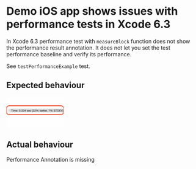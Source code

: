 # Demo iOS app shows issues with performance tests in Xcode 6.3

In Xcode 6.3 performance test with `measureBlock` function does not show the performance result annotation.
It does not let you set the test performance baseline and verify its performance.

See `testPerformanceExample` test.

## Expected behaviour

<img src='https://raw.githubusercontent.com/evgenyneu/performance_tests_broken_code_xcode_swift/master/graphics/test_performance_annotation.png' width='150' alt='Performance annoatation is missing'>

## Actual behaviour

Performance Annotation is missing
